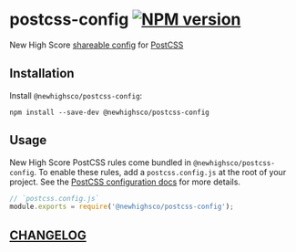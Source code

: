 # postcss-config [![NPM version](https://img.shields.io/npm/v/@newhighsco/postcss-config.svg)](https://www.npmjs.com/package/@newhighsco/postcss-config)

New High Score [shareable config](https://github.com/postcss/postcss#plugins) for [PostCSS](https://postcss.org/)

## Installation

Install `@newhighsco/postcss-config`:

```
npm install --save-dev @newhighsco/postcss-config
```

## Usage
New High Score PostCSS rules come bundled in `@newhighsco/postcss-config`. To enable these rules, add a `postcss.config.js` at the root of your project. See the [PostCSS configuration docs](https://github.com/postcss/postcss#usage) for more details.

```javascript
// `postcss.config.js`
module.exports = require('@newhighsco/postcss-config');
```

## [CHANGELOG](CHANGELOG.md)
